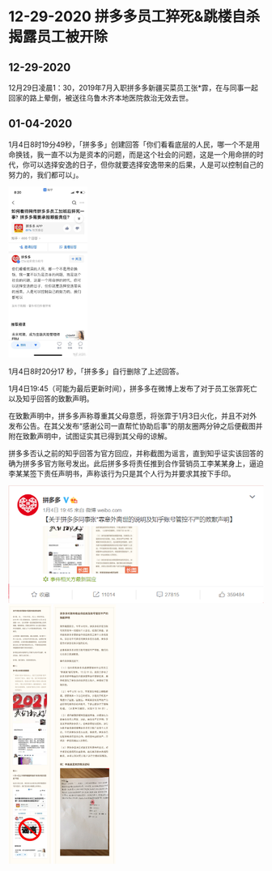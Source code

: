 # 12-29-2020 拼多多员工猝死&跳楼自杀 揭露员工被开除

## 12-29-2020

12月29日凌晨1：30，2019年7月入职拼多多新疆买菜员工张*霏，在与同事一起回家的路上晕倒，被送往乌鲁木齐本地医院救治无效去世。

[信息源：拼多多1月4日致歉微博]: https://weibo.com/u/5692605404?refer_flag=1005055014_	"【关于拼多多同事张*霏意外离世的说明及知乎账号管控不严的致歉声明】"



## 01-04-2020

1月4日8时19分49秒，「拼多多」创建回答「你们看看底层的人民，哪一个不是用命换钱，我一直不以为是资本的问题，而是这个社会的问题，这是一个用命拼的时代，你可以选择安逸的日子，但你就要选择安逸带来的后果，人是可以控制自己的努力的，我们都可以」。

<img src="../../resources/12-29-2020 拼多多员工猝死 揭露员工被开除/01-04-2021拼多多对于猝死员工冷血的知乎回答.jpg" style="zoom: 33%;" />

1月4日8时20分17 秒，「拼多多」自行删除了上述回答。



1月4日19:45（可能为最后更新时间），拼多多在微博上发布了对于员工张霏死亡以及知乎回答的致歉声明。

在致歉声明中，拼多多声称尊重其父母意愿，将张霏于1月3日火化，并且不对外发布公告。在其父发布“感谢公司一直帮忙协助后事”的朋友圈两分钟之后便截图并附在致歉声明中，试图证实其已得到其父母的谅解。

拼多多否认之前的知乎回答为官方回应，并称截图为谣言，直到知乎证实该回答的确为拼多多官方账号发出。此后拼多多将责任推到合作营销员工李某某身上，逼迫李某某签下责任声明书，声称该行为只是其个人行为并要求其按下手印。

[知乎证实回答由拼多多官方账号发布]: https://www.zhihu.com/question/437783708

<img src="../../resources/12-29-2020 拼多多员工猝死 揭露员工被开除/01-04-2021拼多多对于猝死员工以及知乎回答的回复微博.png" style="zoom: 80%;" />



<img src="../../resources/12-29-2020 拼多多员工猝死 揭露员工被开除/01-04-2021拼多多对于猝死员工以及知乎回答的回复微博(1).jpg" style="zoom:50%;" />

<img src="../../resources/12-29-2020 拼多多员工猝死 揭露员工被开除/01-04-2021拼多多对于猝死员工以及知乎回答的回复微博(2).png" style="zoom:50%;" />



